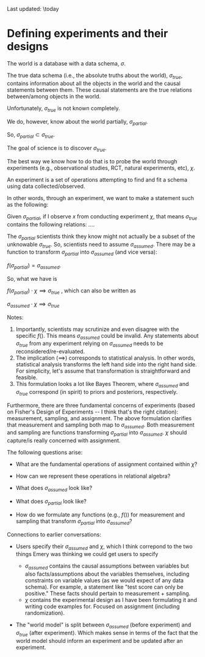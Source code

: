 Last updated: \today

# Defining experiments and their designs

The world is a database with a data schema, $\sigma$. 

The true data schema (i.e., the absolute truths about the world), $\sigma_{true}$, contains information about all the objects in the world and the causal statements between them. These causal statements are the true relations between/among objects in the world. 

Unfortunately, $\sigma_{true}$ is not known completely. 

We do, however, know about the world partially, $\sigma_{partial}$. 

So, $\sigma_{partial} \subset \sigma_{true}$.


The goal of science is to discover $\sigma_{true}$. 

The best way we know how to do that is to probe the world through experiments (e.g., observational studies, RCT, natural experiments, etc), $\chi$. 

An experiment is a set of operations attempting to find and fit a schema using data collected/observed. 

In other words, through an experiment, we want to make a statement such as the following: 

Given $\sigma_{partial}$, if I observe $x$ from conducting experiment $\chi$, that means $\sigma_{true}$ contains the following relations: ....

The $\sigma_{partial}$ scientists think they know might not actually be a subset of the unknowable $\sigma_{true}$. So, scientists need to assume $\sigma_{assumed}$.
There may be a function to transform $\sigma_{partial}$ into  $\sigma_{assumed}$ (and vice versa): 

$f(\sigma_{partial}) = \sigma_{assumed}$. 

So, what we have is 

$f(\sigma_{partial}) \cdot \chi \implies \sigma_{true}$ , which can also be written as

$\sigma_{assumed} \cdot \chi \implies \sigma_{true}$

Notes: 
1. Importantly, scientists may scrutinize and even disagree with the specific $f()$. This means $\sigma_{assumed}$ could be invalid. Any statements about $\sigma_{true}$ from any experiment relying on $\sigma_{assumed}$ needs to be reconsidered/re-evaluated. 
2. The implication ($\implies$) corresponds to statistical analysis. In other words, statistical analysis transforms the left hand side into the right hand side. For simplicity, let's assume that transformation is straightforward and feasible.  
3. This formulation looks a lot like Bayes Theorem, where $\sigma_{assumed}$ and $\sigma_{true}$ correspond (in spirit) to priors and posteriors, respectively.

Furthermore, there are three fundamental concerns of experiments (based on Fisher's Design of Experiments -- I think that's the right citation): measurement, sampling, and assignment. 
The above formulation clarifies that measurement and sampling both map to $\sigma_{assumed}$. Both measurement and sampling are functions transforming $\sigma_{partial}$ into $\sigma_{assumed}$. $\chi$ should capture/is really concerned with assignment. 

The following questions arise: 

- What are the fundamental operations of assignment contained within $\chi$? 

- How can we represent these operations in relational algebra?

- What does $\sigma_{assumed}$ look like? 

- What does $\sigma_{partial}$ look like? 

- How do we formulate any functions (e.g., $f()$) for measurement and sampling that transform $\sigma_{partial}$ into $\sigma_{assumed}$?

Connections to earlier conversations: 

- Users specify their $\sigma_{assumed}$ and $\chi$, which I think correpond to the two things Emery was thinking we could get users to specify
    - $\sigma_{assumed}$ contains the causal assumptions between variables but also facts/assumptions about the variables themselves, including constraints on variable values (as we would expect of any data schema). For example, a statement like "test score can only be positive." These facts should pertain to measurement + sampling. 
    - $\chi$ contains the experimental design as I have been formulating it and writing code examples for. Focused on assignment (including randomization).

- The "world model" is split between $\sigma_{assumed}$ (before experiment) and $\sigma_{true}$ (after experiment). Which makes sense in terms of the fact that the world model should inform an experiment and be updated after an experiment. 
<!-- 
Fall out: 
- The more we know about $\sigma_{partial}$, the more confident/have greater probability that an experiment has established $\sigma_{true}$.

Scraps: 
$\sigma_{assumed}$ contains assumptions about variable data types + relations between the variables.  -->
